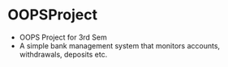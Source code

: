 # OOPSProject
- OOPS Project for 3rd Sem
- A simple bank management system that monitors accounts, withdrawals, deposits etc. 

